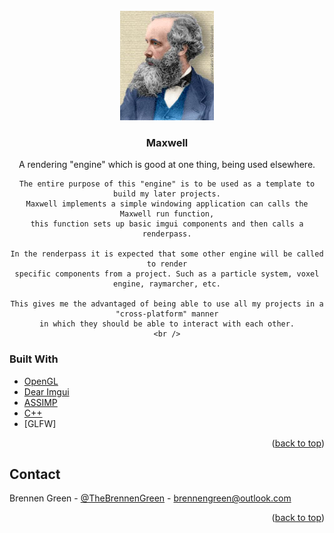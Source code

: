 <div id="top"></div>
<!-- PROJECT LOGO -->
<br />
<div align="center">
  <a href="https://github.com/othneildrew/Best-README-Template">
    <img src="Media/max.jpg" alt="Logo" width="150" height="175">
  </a>

  <h3 align="center">Maxwell</h3>

  <p align="center">
    A rendering "engine" which is good at one thing, being used elsewhere.

    The entire purpose of this "engine" is to be used as a template to build my later projects.
    Maxwell implements a simple windowing application can calls the Maxwell run function,
    this function sets up basic imgui components and then calls a renderpass.

    In the renderpass it is expected that some other engine will be called to render
    specific components from a project. Such as a particle system, voxel engine, raymarcher, etc.

    This gives me the advantaged of being able to use all my projects in a "cross-platform" manner
    in which they should be able to interact with each other.
    <br />
  </p>
</div>

### Built With

* [OpenGL](https://www.opengl.org//)
* [Dear Imgui](https://github.com/ocornut/imgui)
* [ASSIMP](https://www.assimp.org/)
* [C++](https://www.cplusplus.com/)
* [GLFW]

<p align="right">(<a href="#top">back to top</a>)</p>

<!-- CONTACT -->
## Contact

Brennen Green - [@TheBrennenGreen](https://twitter.com/your_username) - brennengreen@outlook.com

<p align="right">(<a href="#top">back to top</a>)</p>
